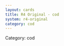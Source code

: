 ```yaml
---
layout: cards
title: R4 Original - cod
system: r4-original
category: cod
---
```

<div class="alert alert-secondary mb-4"><span class="i18n innerHTML-category">Category: </span><span class="i18n innerHTML-cat-cod">cod</span></div>
